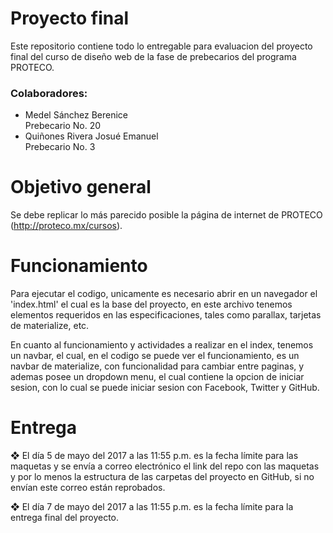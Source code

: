 # Proyecto final


Este repositorio contiene todo lo entregable para evaluacion del proyecto final del curso de diseño web de la fase de prebecarios del programa PROTECO.

### Colaboradores:

  - Medel Sánchez Berenice          
  Prebecario No. 20
  - Quiñones Rivera Josué Emanuel   
  Prebecario No. 3

# Objetivo general

  Se debe replicar lo más parecido posible la página de internet de
PROTECO (http://proteco.mx/cursos).

# Funcionamiento

Para ejecutar el codigo, unicamente es necesario abrir en un navegador el 'index.html' el cual es la base del proyecto, en este archivo tenemos elementos requeridos en las especificaciones, tales como parallax, tarjetas de materialize, etc.

En cuanto al funcionamiento y actividades a realizar en el index, tenemos un navbar, el cual, en el codigo se puede ver el funcionamiento, es un navbar de materialize, con funcionalidad para cambiar entre paginas, y ademas posee un dropdown menu, el cual contiene la opcion de iniciar sesion, con lo cual se puede iniciar sesion con Facebook, Twitter y GitHub.

# Entrega

❖ El día 5 de mayo del 2017 a las 11:55 p.m. es la fecha límite para las
maquetas y se envía a correo electrónico el link del repo con las
maquetas y por lo menos la estructura de las carpetas del proyecto en
GitHub, si no envían este correo están reprobados.

❖ El día 7 de mayo del 2017 a las 11:55 p.m. es la fecha límite para la
entrega final del proyecto.